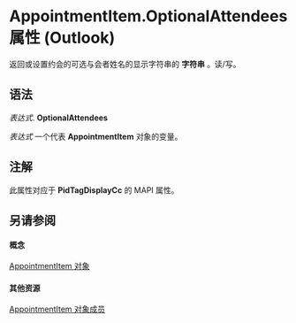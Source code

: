 
# AppointmentItem.OptionalAttendees 属性 (Outlook)

返回或设置约会的可选与会者姓名的显示字符串的 **字符串** 。读/写。


## 语法

 _表达式_. **OptionalAttendees**

 _表达式_ 一个代表 **AppointmentItem** 对象的变量。


## 注解

此属性对应于 **PidTagDisplayCc** 的 MAPI 属性。


## 另请参阅


#### 概念


[AppointmentItem 对象](204a409d-654e-27aa-643a-8344c631b82d.md)
#### 其他资源


[AppointmentItem 对象成员](c72c459d-6d3c-7a05-aa4a-b1b767ddc0b2.md)